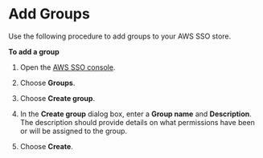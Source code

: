 # Add Groups<a name="addgroups"></a>

Use the following procedure to add groups to your AWS SSO store\.

**To add a group**

1. Open the [AWS SSO console](https://console.aws.amazon.com/singlesignon)\.

1. Choose **Groups**\.

1. Choose **Create group**\.

1. In the **Create group** dialog box, enter a **Group name** and **Description**\. The description should provide details on what permissions have been or will be assigned to the group\.

1. Choose **Create**\.